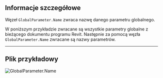 ## Informacje szczegółowe
Węzeł `GlobalParameter.Name` zwraca nazwę danego parametru globalnego.

W poniższym przykładzie zwracane są wszystkie parametry globalne z bieżącego dokumentu programu Revit. Następnie za pomocą węzła `GlobalParameter.Name` zwracane są nazwy parametrów.
___
## Plik przykładowy

![GlobalParameter.Name](./Revit.Elements.GlobalParameter.Name_img.jpg)
